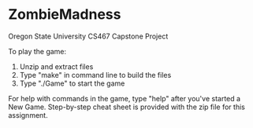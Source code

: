 # ZombieMadness
Oregon State University CS467 Capstone Project

To play the game:

1. Unzip and extract files
2. Type "make" in command line to build the files
3. Type "./Game" to start the game

For help with commands in the game, type "help" after you've started a New Game.
Step-by-step cheat sheet is provided with the zip file for this assignment.
